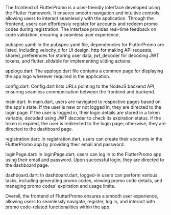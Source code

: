 The frontend of FlutterPromo is a user-friendly interface developed using the Flutter framework. It ensures smooth navigation and intuitive controls, allowing users to interact seamlessly with the application. Through the frontend, users can effortlessly register for accounts and redeem promo codes during registration. The interface provides real-time feedback on code validation, ensuring a seamless user experience.

pubspec.yaml:
In the pubspec.yaml file, dependencies for FlutterPromo are listed, including velocity_x for UI design, http for making API requests, shared_preferences for storing user data, jwt_decoder for decoding JWT tokens, and flutter_slidable for implementing sliding actions.

applogo.dart:
The applogo.dart file contains a common page for displaying the app logo wherever required in the application.

config.dart:
Config.dart lists URLs pointing to the NodeJS backend API, ensuring seamless communication between the frontend and backend.

main.dart:
In main.dart, users are navigated to respective pages based on the app's state. If the user is new or not logged in, they are directed to the login page. If the user is logged in, their login details are stored in a token variable, decoded using JWT decoder to check its expiration status. If the token is expired, the user is redirected to the login page; otherwise, they are directed to the dashboard page.

registration.dart:
In registration.dart, users can create their accounts in the FlutterPromo app by providing their email and password.

loginPage.dart:
In loginPage.dart, users can log in to the FlutterPromo app using their email and password. Upon successful login, they are directed to the dashboard page.

dashboard.dart:
In dashboard.dart, logged-in users can perform various tasks, including generating promo codes, viewing promo code details, and managing promo codes' expiration and usage limits.

Overall, the frontend of FlutterPromo ensures a smooth user experience, allowing users to seamlessly navigate, register, log in, and interact with promo code-related functionalities within the app.
